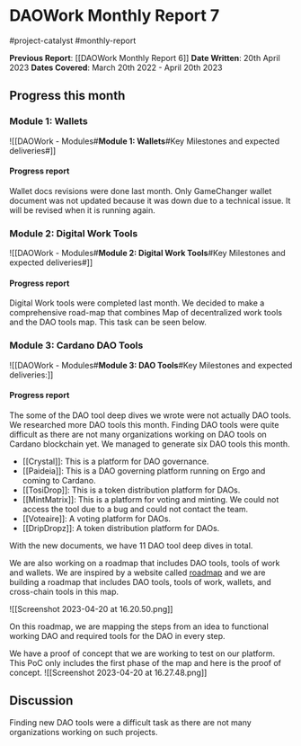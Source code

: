 # DAOWork Monthly Report 7
#project-catalyst #monthly-report

**Previous Report**: [[DAOWork Monthly Report 6]]
**Date Written**: 20th April 2023
**Dates Covered**: March 20th 2022 - April 20th 2023

## Progress this month

### Module 1: Wallets
![[DAOWork - Modules#**Module 1: Wallets**#Key Milestones and expected deliveries#]]

#### Progress report

Wallet docs revisions were done last month. Only GameChanger wallet document was not updated because it was down due to a technical issue. It will be revised when it is running again.

### Module 2: Digital Work Tools
![[DAOWork - Modules#**Module 2: Digital Work Tools**#Key Milestones and expected deliveries#]]

#### Progress report

Digital Work tools were completed last month. We decided to make a comprehensive road-map that combines Map of decentralized work tools and the DAO tools map. This task can be seen below.


### Module 3: Cardano DAO Tools
![[DAOWork - Modules#**Module 3: DAO Tools**#Key Milestones and expected deliveries:]]

#### Progress report

The some of the DAO tool deep dives we wrote were not actually DAO tools. We researched more DAO tools this month. Finding DAO tools were quite difficult as there are not many organizations working on DAO tools on Cardano blockchain yet. We managed to generate six DAO tools this month. 

 - [[Crystal]]: This is a platform for DAO governance.
 - [[Paideia]]: This is a DAO governing platform running on Ergo and coming to Cardano.
 - [[TosiDrop]]: This is a token distribution platform for DAOs.
 - [[MintMatrix]]: This is a platform for voting and minting. We could not access the tool due to a bug and could not contact the team.
 - [[Voteaire]]: A voting platform for DAOs.
 - [[DripDropz]]: A token distribution platform for DAOs.
 
With the new documents, we have 11 DAO tool deep dives in total.

We are also working on a roadmap that includes DAO tools, tools of work and wallets. We are inspired by a website called [roadmap](https://roadmap.sh) and we are building a roadmap that includes DAO tools, tools of work, wallets, and cross-chain tools in this map.

![[Screenshot 2023-04-20 at 16.20.50.png]]

On this roadmap, we are mapping the steps from an idea to functional working DAO and required tools for the DAO in every step.

We have a proof of concept that we are working to test on our platform. This PoC only includes the first phase of the map and here is the proof of concept.
![[Screenshot 2023-04-20 at 16.27.48.png]]



## Discussion

Finding new DAO tools were a difficult task as there are not many organizations working on such projects. 